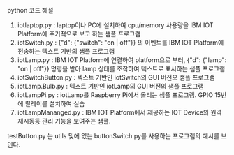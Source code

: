 python 코드 해설

1. iotlaptop.py : laptop이나 PC에 설치하여 cpu/memory 사용량을 IBM IOT Platform에 주기적으로 보고 하는 샘플 프로그램
2. iotSwitch.py : {"d": {"switch": "on | off"}} 의 이벤트를 IBM IOT Platform에 전송하는 텍스트 기반의 샘플 프로그램
3. iotLamp.py : IBM IOT Platform에 연결하여 platform으로 부터, {"d": {"lamp": "on | off"}} 명령을 받아 lamp 상태를 조작하여 텍스트로 표시하는 샘플 프로그램
4. iotSwitchButton.py : 텍스트 기반인 iotSwitch의 GUI 버전으 샘플 프로그램
5. iotLamp.Bulb.py : 텍스트 기반인 iotLamp의 GUI 버전의 샘플 프로그램
6. iotLampPi.py : iotLamp를 Raspberry Pi에서 돌리는 샘플 프로그램. GPIO 15번에 릴레이를 설치하여 실습
7. iotLampMananged.py : IBM IOT Platform에서 제공하는 IOT Device의 원격 재시동등 관리 기능을 보여주는 샘플.

testButton.py 는 utils 및에 있는 buttonSwitch.py를 사용하는 프로그램의 예시를 보인다.
